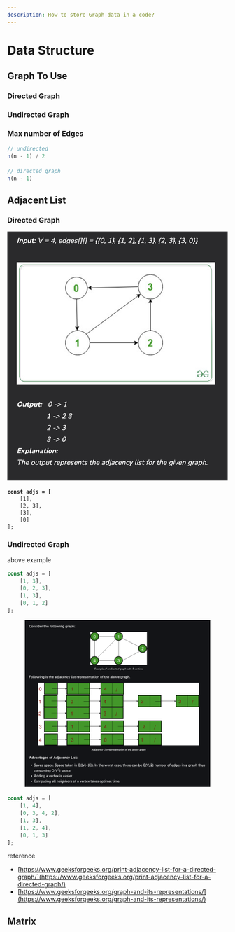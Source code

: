 ```yaml
---
description: How to store Graph data in a code?
---
```


# Data Structure

## Graph To Use

### Directed Graph



### Undirected Graph



### Max number of Edges

```javascript
// undirected
n(n - 1) / 2

// directed graph
n(n - 1)
```



## Adjacent List

### Directed Graph

![](<../../../.gitbook/assets/Screenshot 2023-06-05 at 13.26.00.png>)

<pre class="language-javascript"><code class="lang-javascript"><strong>const adjs = [
</strong>    [1],
    [2, 3],
    [3],
    [0]
];
</code></pre>

### Undirected Graph

above example

```javascript
const adjs = [
    [1, 3],
    [0, 2, 3],
    [1, 3],
    [0, 1, 2]
];
```

<figure><img src="../../../.gitbook/assets/Screenshot 2023-06-05 at 13.26.22.png" alt=""><figcaption></figcaption></figure>

```javascript
const adjs = [
    [1, 4],
    [0, 3, 4, 2],
    [1, 3],
    [1, 2, 4],
    [0, 1, 3]
];
```



reference

* [https://www.geeksforgeeks.org/print-adjacency-list-for-a-directed-graph/](https://www.geeksforgeeks.org/print-adjacency-list-for-a-directed-graph/)
* [https://www.geeksforgeeks.org/graph-and-its-representations/](https://www.geeksforgeeks.org/graph-and-its-representations/)



## Matrix



